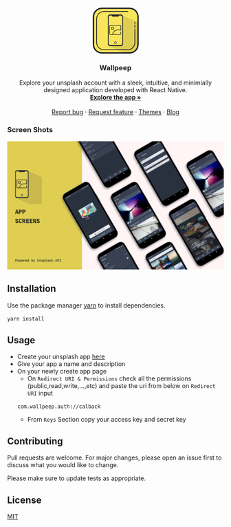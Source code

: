 <p style="display:flex; justify-content:center;">
<img src="https://raw.githubusercontent.com/siddsarkar/WallPeep/main/screenshots/Logo.png?token=ALTGI27OUTZBRN6JLBASRY3AWCYR2">
</p>

<h3 align="center">Wallpeep</h3>
<p align="center">
 Explore your unsplash account with a sleek, intuitive, and minimially designed application developed with React Native.
  <br>
  <a href="https://github.com/siddsarkar/WallPeep/releases"><strong>Explore the app »</strong></a>
  <br>
  <br>
  <a href="https://github.com/siddsarkar/WallPeep/issues/new">Report bug</a>
  ·
  <a href="https://github.com/siddsarkar/WallPeep/issues/new">Request feature</a>
  ·
  <a href="#">Themes</a>
  ·
  <a href="#">Blog</a>
</p>

### Screen Shots

<img src="https://raw.githubusercontent.com/siddsarkar/WallPeep/main/screenshots/Cover.png?token=ALTGI243VKJKQOCBXIBWMA3AWCZFQ">

## Installation

Use the package manager [yarn](https://yarnpkg.com/) to install dependencies.

```bash
yarn install
```

## Usage

-   Create your unsplash app [here](https://unsplash.com/oauth/applications/new)
-   Give your app a name and description
-   On your newly create app page
    -   On `Redirect URI & Permissions` check all the permissions (public,read,write,...,etc) and paste the uri from below on `Redirect URI` input
    ```
    com.wallpeep.auth://calback
    ```
    -   From `Keys` Section copy your access key and secret key

## Contributing

Pull requests are welcome. For major changes, please open an issue first to discuss what you would like to change.

Please make sure to update tests as appropriate.

## License

[MIT](https://github.com/siddsarkar/WallPeep/blob/main/README.md)

